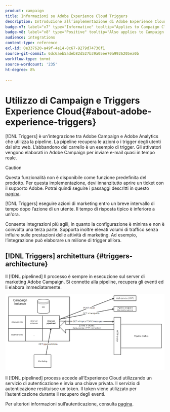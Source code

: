 ```yaml
---
product: campaign
title: Informazioni su Adobe Experience Cloud Triggers
description: Introduzione all’implementazione di Adobe Experience Cloud Triggers
badge-v7: label="v7" type="Informative" tooltip="Applies to Campaign Classic v7"
badge-v8: label="v8" type="Positive" tooltip="Also applies to Campaign v8"
audience: integrations
content-type: reference
exl-id: 0e337620-a49f-4e14-8c67-9279d74736f1
source-git-commit: 6dc6aeb5adeb82d527b39a05ee70a9926205ea0b
workflow-type: tm+mt
source-wordcount: '235'
ht-degree: 8%

---
```


# Utilizzo di Campaign e Triggers Experience Cloud{#about-adobe-experience-triggers}



[!DNL Triggers] è un’integrazione tra Adobe Campaign e Adobe Analytics che utilizza la pipeline. La pipeline recupera le azioni o i trigger degli utenti dal sito web. L’abbandono del carrello è un esempio di trigger. Gli attivatori vengono elaborati in Adobe Campaign per inviare e-mail quasi in tempo reale.

>[!CAUTION]
>
>Questa funzionalità non è disponibile come funzione predefinita del prodotto. Per questa implementazione, devi innanzitutto aprire un ticket con il supporto Adobe. Potrai quindi seguire i passaggi descritti in questo [pagina](../../integrations/using/configuring-pipeline.md#prerequisites).

[!DNL Triggers] eseguire azioni di marketing entro un breve intervallo di tempo dopo l’azione di un utente. Il tempo di risposta tipico è inferiore a un&#39;ora.

Consente integrazioni più agili, in quanto la configurazione è minima e non è coinvolta una terza parte.
Supporta inoltre elevati volumi di traffico senza influire sulle prestazioni delle attività di marketing. Ad esempio, l’integrazione può elaborare un milione di trigger all’ora.

## [!DNL Triggers] architettura {#triggers-architecture}

Il [!DNL pipelined] Il processo è sempre in esecuzione sul server di marketing Adobe Campaign. Si connette alla pipeline, recupera gli eventi ed li elabora immediatamente.

![](assets/triggers_2.png)

Il [!DNL pipelined] process accede all’Experience Cloud utilizzando un servizio di autenticazione e invia una chiave privata. Il servizio di autenticazione restituisce un token. Il token viene utilizzato per l’autenticazione durante il recupero degli eventi.

Per ulteriori informazioni sull’autenticazione, consulta [pagina](../../integrations/using/configuring-adobe-io.md).
